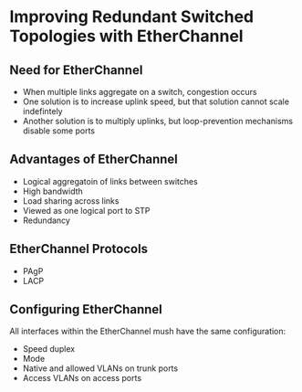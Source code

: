 # Improving Redundant Switched Topologies with EtherChannel

## Need for EtherChannel
  * When multiple links aggregate on a switch, congestion occurs
  * One solution is to increase uplink speed, but that solution cannot scale indefintely
  * Another solution is to multiply uplinks, but loop-prevention mechanisms disable some ports

## Advantages of EtherChannel
  * Logical aggregatoin of links between switches
  * High bandwidth
  * Load sharing across links
  * Viewed as one logical port to STP
  * Redundancy

## EtherChannel Protocols
  * PAgP
  * LACP

## Configuring EtherChannel
All interfaces within the EtherChannel mush have the same configuration:
  * Speed duplex
  * Mode
  * Native and allowed VLANs on trunk ports
  * Access VLANs on access ports

